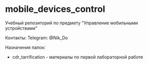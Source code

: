 # mobile_devices_control
Учебный  репозиторий по предмету "Управление мобильными устройствами"

Контакты:
Telegram: @Nik_Do

Назначения папок:
* cdr_tarrification - материалы по первой лабораторной работе
